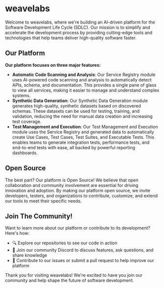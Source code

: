 # weavelabs 
Welcome to weavelabs, where we're building an AI-driven platform for the Software Development Life Cycle (SDLC). Our mission is to simplify and accelerate the development process by providing cutting-edge tools and technologies that help teams deliver high-quality software faster.

## Our Platform 
**Our platform focuses on three major features:**

- **Automatic Code Scanning and Analysis**: Our Service Registry module uses AI-powered code scanning and analysis to automatically detect APIs, schema, and documentation. This provides a single pane of glass to view all services, making it easier to manage and understand complex systems.
- **Synthetic Data Generation**: Our Synthetic Data Generation module generates high-quality, synthetic datasets based on discovered schemas. These datasets can be used for testing, training, and validation, reducing the need for manual data creation and increasing test coverage.
- **Test Management and Execution**: Our Test Management and Execution module uses the Service Registry and generated data to automatically create Use Cases, Test Cases, Test Suites, and Executable Tests. This enables teams to generate integration tests, performance tests, and end-to-end tests with ease, all backed by powerful reporting dashboards.

## Open Source 
The best part? Our platform is Open Source! We believe that open collaboration and community involvement are essential for driving innovation and adoption. By making our platform open source, we invite developers, testers, and organizations to contribute, customize, and extend our tools to meet their specific needs.

## Join The Community!
Want to learn more about our platform or contribute to its development? Here's how:

- 🔍 Explore our repositories to see our code in action
- 💬 Join our community Discord to discuss features, ask questions, and share knowledge
- 👋 Contribute to our issues or submit a pull request to help improve our platform

Thank you for visiting weavelabs! We're excited to have you join our community and help shape the future of software development.
